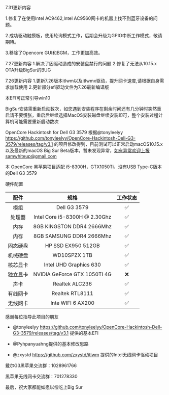 7.31更新内容

1.修复了在使用Intel AC9462,Intel AC9560网卡的机器上找不到蓝牙设备的问题。

2.成功驱动触摸板，使用轮询模式工作，后期会升级为GPIO中断工作模式，敬请期待。

3.移除了Opencore GUI和BGM，工作更加高效。

7.27更新内容
1.解决了因驱动造成的安装盘禁行的问题
2.修复了无法从10.15.x OTA升级BigSur的BUG

7.26更新内容
1.更新7.26版本itlwm以及itlwmx驱动，提升网卡速度,请根据自身需求加载使用
2.更新部分efi驱动文件为7.26最新编译版


本EFI可正常引导win10

BigSur安装需重新启动数次，如您遇到安装程序在剩余时间还有几分钟时突然重启请不要慌张，重启后继续选择MacOS安装磁盘继续安装即可，整个安装过程计算机可能需要重新启动数次

OpenCore Hackintosh for Dell G3 3579
根据@tonyleelyy https://github.com/tonyleelyy/OpenCore-Hackintosh-Dell-G3-3579/releases/tag/v3.1
的项目修改得到，目前测试可以正常启动macOS10.15.x以及最新的macOS Big Sur Beta版本，暂未发现异常，如有异常欢迎上报samwhiteup@gmail.com

本 OpenCore 黑苹果项目适配 i5-8300H，GTX1050Ti，没有USB Type-C版本的Dell G3 3579

硬件配置

|   配件   |             规格              | 工作状态 |
| :------: | :---------------------------: | :------: |
|   模组   |         Dell G3 3579          |    ✅     |
|  处理器  | Intel Core i5-8300H @ 2.30Ghz |    ✅     |
|   内存   |    8GB KINGSTON DDR4 2666Mhz   |    ✅     |
|   内存   |    8GB SAMSUNG DDR4 2666Mhz   |    ✅     |
| 固态硬盘 |   HP SSD EX950 512GB    |    ✅     |
| 机械硬盘 |         WD10SPZX 1TB          |    ✅     |
| 核芯显卡 |    Intel UHD Graphics 630    |    ✅     |
| 独立显卡 |  NVIDIA GeForce GTX 1050TI 4G   |    ❌     |
|   声卡   |        Realtek ALC236         |    ✅     |
| 有线网卡 |        Realtek RTL8111        |    ✅     |
| 无线网卡 |     Inte WIFI 6 AX200    |  ✅  |

感谢每位指导此项目的朋友

- @tonyleelyy https://github.com/tonyleelyy/OpenCore-Hackintosh-Dell-G3-3579/releases/tag/v3.1 提供的基本EFI

- @Pyhpanyuahng提供的基本修改思路


- @zxystd https://github.com/zxystd/itlwm 提供的Intel无线网卡驱动项目


戴尔G3黑苹果交流群：1028961766


黑苹果无线网卡交流群：701278330


最后，祝大家都能如愿以偿吃上Big Sur


